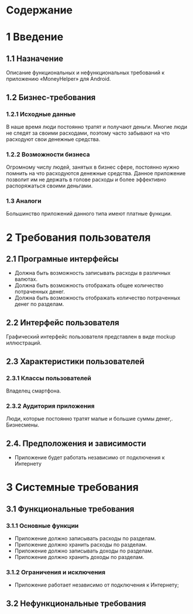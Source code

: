 # Содержание 

# 1 Введение

## 1.1 Назначение
Описание функциональных и нефункциональных требований к приложению «MoneyHelper» для Android.

## 1.2 Бизнес-требования

### 1.2.1 Исходные данные
В наше время люди постоянно тратят и получают деньги. Многие люди не следят за своими расходами, поэтому часто забывают на что расходуют свои денежные средства.

### 1.2.2 Возможности бизнеса
Огромному числу людей, занятых в бизнес сфере, постоянно нужно помнить на что расходуются денежные средства. Данное приложение позволит им не держать в голове расходы и более эффективно распоряжаться своими деньгами.

### 1.3 Аналоги
Большинство приложений данного типа имеют платные функции.

# 2 Требования пользователя

## 2.1 Програмные интерфейсы
- Должна быть возможность записывать расходы в различных валютах.
- Должна быть возможность отображать общее количество потраченных денег.
- Должна быть возможность отображать количество потраченных денег по разделам.

## 2.2 Интерфейс пользователя

Графический интерфейс пользователя представлен в виде mockup иллюстраций.

## 2.3 Характеристики пользователей

### 2.3.1 Классы пользователей
Владелец смартфона.

### 2.3.2 Аудитория приложения

Люди, которые постоянно тратят малые и большие суммы денег,. Бизнесмены.

## 2.4. Предположения и зависимости
- Приложение будет работать независимо от подключения к Интернету

# 3 Системные требования

## 3.1 Функциональные требования

### 3.1.1 Основные функции
- Приложение должно записывать расходы по разделам.
- Приложение должно хранить расходы по разделам.
- Приложение должно записывать доходы по разделам.
- Приложение должно хранить доходы по разделам.

### 3.1.2 Ограничения и исключения
- Приложение работает независимо от подключения к Интернету;

## 3.2 Нефункциональные требования
